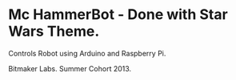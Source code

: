 # Mc HammerBot - Done with Star Wars Theme. 

Controls Robot using Arduino and Raspberry Pi. 

Bitmaker Labs. Summer Cohort 2013. 

